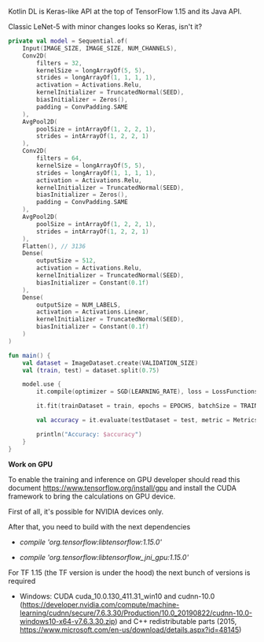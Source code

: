 Kotlin DL is Keras-like API at the top of TensorFlow 1.15 and its Java API.

Classic LeNet-5 with minor changes looks so Keras, isn't it?

```kotlin
private val model = Sequential.of(
    Input(IMAGE_SIZE, IMAGE_SIZE, NUM_CHANNELS),
    Conv2D(
        filters = 32,
        kernelSize = longArrayOf(5, 5),
        strides = longArrayOf(1, 1, 1, 1),
        activation = Activations.Relu,
        kernelInitializer = TruncatedNormal(SEED),
        biasInitializer = Zeros(),
        padding = ConvPadding.SAME
    ),
    AvgPool2D(
        poolSize = intArrayOf(1, 2, 2, 1),
        strides = intArrayOf(1, 2, 2, 1)
    ),
    Conv2D(
        filters = 64,
        kernelSize = longArrayOf(5, 5),
        strides = longArrayOf(1, 1, 1, 1),
        activation = Activations.Relu,
        kernelInitializer = TruncatedNormal(SEED),
        biasInitializer = Zeros(),
        padding = ConvPadding.SAME
    ),
    AvgPool2D(
        poolSize = intArrayOf(1, 2, 2, 1),
        strides = intArrayOf(1, 2, 2, 1)
    ),
    Flatten(), // 3136
    Dense(
        outputSize = 512,
        activation = Activations.Relu,
        kernelInitializer = TruncatedNormal(SEED),
        biasInitializer = Constant(0.1f)
    ),
    Dense(
        outputSize = NUM_LABELS,
        activation = Activations.Linear,
        kernelInitializer = TruncatedNormal(SEED),
        biasInitializer = Constant(0.1f)
    )
)

fun main() {
    val dataset = ImageDataset.create(VALIDATION_SIZE)
    val (train, test) = dataset.split(0.75)

    model.use {
        it.compile(optimizer = SGD(LEARNING_RATE), loss = LossFunctions.SOFT_MAX_CROSS_ENTROPY_WITH_LOGITS)

        it.fit(trainDataset = train, epochs = EPOCHS, batchSize = TRAINING_BATCH_SIZE, isDebugMode = true)

        val accuracy = it.evaluate(testDataset = test, metric = Metrics.ACCURACY)

        println("Accuracy: $accuracy")
    }
}
```

**Work on GPU**

To enable the training and inference on GPU developer should read this document https://www.tensorflow.org/install/gpu and install the CUDA framework to bring the calculations on GPU device.

First of all, it's possible for NVIDIA devices only.

After that, you need to build with the next dependencies

* _compile 'org.tensorflow:libtensorflow:1.15.0'_

* _compile 'org.tensorflow:libtensorflow_jni_gpu:1.15.0'_

For TF 1.15 (the TF version is under the hood) the next bunch of versions is required
  * Windows:  CUDA cuda_10.0.130_411.31_win10 and cudnn-10.0 (https://developer.nvidia.com/compute/machine-learning/cudnn/secure/7.6.3.30/Production/10.0_20190822/cudnn-10.0-windows10-x64-v7.6.3.30.zip) and C++ redistributable parts (2015, https://www.microsoft.com/en-us/download/details.aspx?id=48145) 
